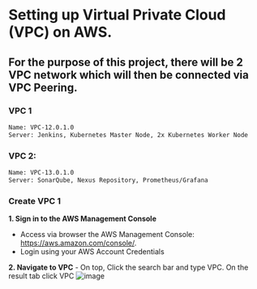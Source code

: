 #  Setting up Virtual Private Cloud (VPC) on AWS. 

## For the purpose of this project, there will be 2 VPC network which will then be connected via VPC Peering.

### VPC 1
```bash
Name: VPC-12.0.1.0
Server: Jenkins, Kubernetes Master Node, 2x Kubernetes Worker Node
```
### VPC 2:
```bash
Name: VPC-13.0.1.0
Server: SonarQube, Nexus Repository, Prometheus/Grafana
```
### Create VPC 1
**1. Sign in to the AWS Management Console**
  - Access via browser the AWS Management Console: https://aws.amazon.com/console/.
  - Login using your AWS Account Credentials
    
**2. Navigate to VPC**
    - On top, Click the search bar and type VPC. On the result tab click VPC
      ![image](https://github.com/JRTugs/DevOps-CI-CD-on-AWS-EC2-instance/assets/29426766/4dfe5942-78ce-4ade-a268-cb68d4ab2b0f)






